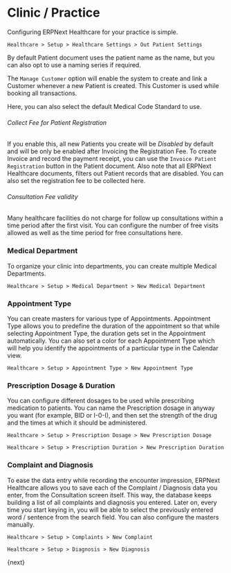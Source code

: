 <!-- add-breadcrumbs -->
# Clinic / Practice
Configuring ERPNext Healthcare for your practice is simple.

`Healthcare > Setup > Healthcare Settings > Out Patient Settings`

By default Patient document uses the patient name as the name, but you can also opt to use a naming series if required.

The `Manage Customer` option will enable the system to create and link a Customer whenever a new Patient is created. This Customer is used while booking all transactions.

Here, you can also select the default Medical Code Standard to use.

###### Collect Fee for Patient Registration
If you enable this, all new Patients you create will be _Disabled_ by default and will be only be enabled after Invoicing the Registration Fee. To create Invoice and record the payment receipt, you can use the `Invoice Patient Registration` button in the Patient document. Also note that all ERPNext Healthcare documents, filters out Patient records that are disabled. You can also set the registration fee to be collected here.

###### Consultation Fee validity
Many healthcare facilities do not charge for follow up consultations within a time period after the first visit. You can configure the number of free visits allowed as well as the time period for free consultations here.

### Medical Department
To organize your clinic into departments, you can create multiple Medical Departments.

`Healthcare > Setup > Medical Department > New Medical Department`

### Appointment Type
You can create masters for various type of Appointments. Appointment Type allows you to predefine the duration of the appointment so that while selecting Appointment Type, the duration gets set in the Appointment automatically. You can also set a color for each Appointment Type which will help you identify the appointments of a particular type in the Calendar view.

`Healthcare > Setup > Appointment Type > New Appointment Type`

### Prescription Dosage & Duration
You can configure different dosages to be used while prescribing medication to patients. You can name the Prescription dosage in anyway you want (for example, BID or I-0-I), and then set the strength of the drug and the times at which it should be administered.

`Healthcare > Setup > Prescription Dosage > New Prescription Dosage`

`Healthcare > Setup > Prescription Duration > New Prescription Duration`

### Complaint and Diagnosis
To ease the data entry while recording the encounter impression, ERPNext Healthcare allows you to save each of the Complaint / Diagnosis data you enter, from the Consultation screen itself. This way, the database keeps building a list of all complaints and diagnosis you entered. Later on, every time you start keying in, you will be able to select the previously entered word / sentence from the search field. You can also configure the masters manually.

`Healthcare > Setup > Complaints > New Complaint`

`Healthcare > Setup > Diagnosis > New Diagnosis`

{next}
